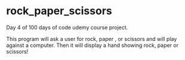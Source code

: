 # rock_paper_scissors
Day 4 of 100 days of code udemy course project. 

This program will ask a user for rock, paper , or scissors and will play against a computer.
Then it will display a hand showing rock, paper or scissors!
